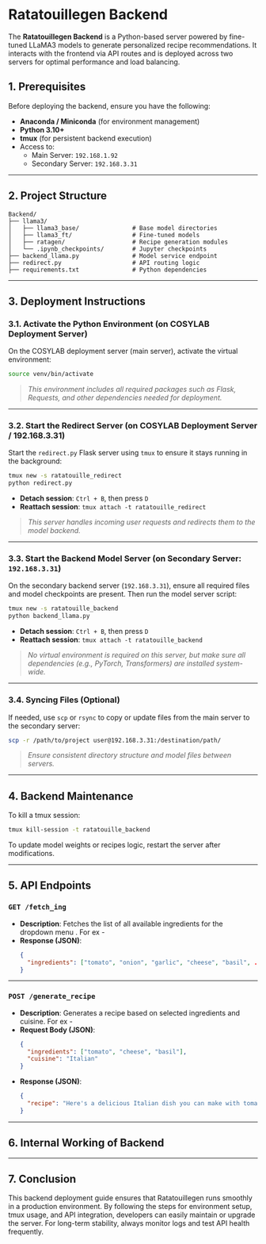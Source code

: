 # Ratatouillegen Backend

The **Ratatouillegen Backend** is a Python-based server powered by fine-tuned LLaMA3 models to generate personalized recipe recommendations. It interacts with the frontend via API routes and is deployed across two servers for optimal performance and load balancing.

## 1. Prerequisites

Before deploying the backend, ensure you have the following:

- **Anaconda / Miniconda** (for environment management)
- **Python 3.10+**
- **tmux** (for persistent backend execution)
- Access to:
  - Main Server: `192.168.1.92`
  - Secondary Server: `192.168.3.31`

---

## 2. Project Structure

```
Backend/
├── llama3/
│   ├── llama3_base/               # Base model directories
│   ├── llama3_ft/                 # Fine-tuned models
│   ├── ratagen/                   # Recipe generation modules
│   └── .ipynb_checkpoints/        # Jupyter checkpoints
├── backend_llama.py               # Model service endpoint
├── redirect.py                    # API routing logic
├── requirements.txt               # Python dependencies
```

---

## 3. Deployment Instructions

### 3.1. Activate the Python Environment (on COSYLAB Deployment Server)

On the COSYLAB deployment server (main server), activate the virtual environment:

```sh
source venv/bin/activate
```

> _This environment includes all required packages such as Flask, Requests, and other dependencies needed for deployment._

---

### 3.2. Start the Redirect Server (on COSYLAB Deployment Server / 192.168.3.31)

Start the `redirect.py` Flask server using `tmux` to ensure it stays running in the background:

```sh
tmux new -s ratatouille_redirect
python redirect.py
```

- **Detach session**: `Ctrl + B`, then press `D`
- **Reattach session**: `tmux attach -t ratatouille_redirect`

> _This server handles incoming user requests and redirects them to the model backend._

---

### 3.3. Start the Backend Model Server (on Secondary Server: `192.168.3.31`)

On the secondary backend server (`192.168.3.31`), ensure all required files and model checkpoints are present. Then run the model server script:

```sh
tmux new -s ratatouille_backend
python backend_llama.py
```

- **Detach session**: `Ctrl + B`, then press `D`
- **Reattach session**: `tmux attach -t ratatouille_backend`

> _No virtual environment is required on this server, but make sure all dependencies (e.g., PyTorch, Transformers) are installed system-wide._

---

### 3.4. Syncing Files (Optional)

If needed, use `scp` or `rsync` to copy or update files from the main server to the secondary server:

```sh
scp -r /path/to/project user@192.168.3.31:/destination/path/
```

> _Ensure consistent directory structure and model files between servers._

---

## 4. Backend Maintenance

To kill a tmux session:

```sh
tmux kill-session -t ratatouille_backend
```

To update model weights or recipes logic, restart the server after modifications.

---

## 5. API Endpoints

### `GET /fetch_ing`

- **Description**: Fetches the list of all available ingredients for the dropdown menu . For ex -
- **Response (JSON)**:
  ```json
  {
    "ingredients": ["tomato", "onion", "garlic", "cheese", "basil", ...]
  }
  ```

---

### `POST /generate_recipe`

- **Description**: Generates a recipe based on selected ingredients and cuisine. For ex -
- **Request Body (JSON)**:
  ```json
  {
    "ingredients": ["tomato", "cheese", "basil"],
    "cuisine": "Italian"
  }
  ```
- **Response (JSON)**:
  ```json
  {
    "recipe": "Here's a delicious Italian dish you can make with tomato, cheese, and basil..."
  }
  ```

---

## 6. Internal Working of Backend

<!-- Complete This Portion -->

---

## 7. Conclusion

This backend deployment guide ensures that Ratatouillegen runs smoothly in a production environment. By following the steps for environment setup, tmux usage, and API integration, developers can easily maintain or upgrade the server. For long-term stability, always monitor logs and test API health frequently.
